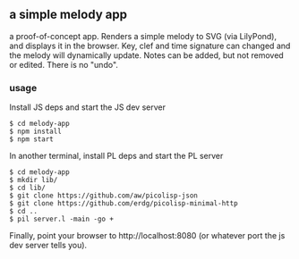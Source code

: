 ## a simple melody app
a proof-of-concept app. Renders a simple melody to SVG (via LilyPond), and
displays it in the browser. Key, clef and time signature can changed and the
melody will dynamically update. Notes can be added, but not removed or edited.
There is no "undo".

### usage
Install JS deps and start the JS dev server
```
$ cd melody-app
$ npm install
$ npm start
```
In another terminal, install PL deps and start the PL server
```
$ cd melody-app
$ mkdir lib/
$ cd lib/
$ git clone https://github.com/aw/picolisp-json
$ git clone https://github.com/erdg/picolisp-minimal-http
$ cd ..
$ pil server.l -main -go +
```
Finally, point your browser to http://localhost:8080 (or whatever port the js
dev server tells you).
